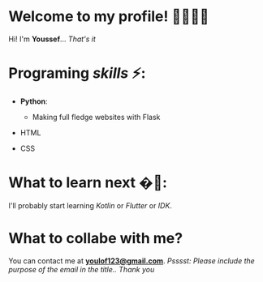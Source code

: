 
# Welcome to my profile! 🙋‍♂️🙋‍♂

Hi! I'm **Youssef**... _That's it_


# Programing *skills* ⚡:

- **Python**:

  - Making full fledge websites with Flask
- HTML
- CSS


# What to learn next �🏫:
I'll probably start learning *Kotlin* or *Flutter* or *IDK*.


# What to collabe with me?
You can contact me at **youlof123@gmail.com**.
*Psssst: Please include the purpose of the email in the title.. Thank you*

